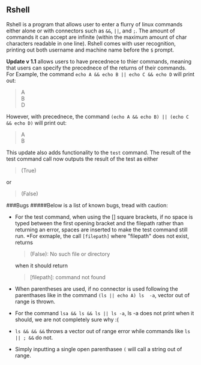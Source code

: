 Rshell
---

Rshell is a program that allows user to enter a flurry of linux commands either
alone or with connectors such as ``&&``, ``||``, and ``;``. The amount of 
commands it can accept are infinite (within the maximum amount of char characters
readable in one line). Rshell comes with user recognition, printing out both
username and machine name before the ``$`` prompt.

**Update v 1.1** allows users to have precednece to thier commands, meaning that 
users can specify the precednece of the returns of their commands. For Example,
the command `echo A && echo B || echo C && echo D` will print out:

 >A <br>
 >B <br>
 >D <br>
 
However, with precednece, the command `(echo A && echo B) || (echo C && echo D)`
will print out:

>A <br>
>B <br>

This update also adds functionality to the `test` command. The result of the
test command call now outputs the result of the test as either

>(True) <br>

or

>(False) <br>

###Bugs
#####Below is a list of known bugs, tread with caution:
* For the test command, when using the [] square brackets, if no space is 
  typed between the first opening bracket and the filepath rather than 
  returning an error, spaces are inserted to make the test command still run.
    *For exmaple, the call `[filepath]` where "filepath" does not exist, 
     returns

     > (False): No such file or directory <br>
     
     when it should return
     
     > [filepath]: command not found

* When parentheses are used, if no connector is used following the parenthases
  like in the command `(ls || echo A) ls  -a`, vector out of range is thrown.
* For the command `lsa && ls && ls || ls -a`, ls -a does not print when it 
  should, we are not completely sure why :(
* `ls && && &&` throws a vector out of range error while commands like 
  `ls || ; &&` do not.
* Simply inputting a single open parenthasee `(` will call a string out of 
   range.